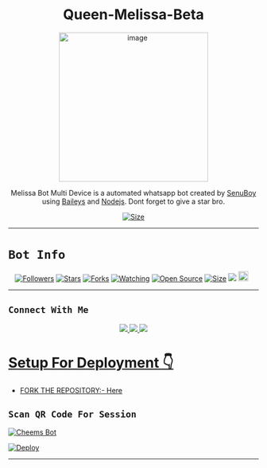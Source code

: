 

<h1 align="center">Queen-Melissa-Beta<br></h1>
<p align="center">
<img src="https://i.ibb.co/YD7PNws/Melissa-Kinrenka-full-2841338.jpg" alt="image" width="300" height="300" />
</p>

<p align="center">
Melissa Bot Multi Device is a automated whatsapp bot created by <a href="https://github.com/SenuBoy" target="_blank">SenuBoy</a> using <a href="https://github.com/adiwajshing/Baileys" target="_blank">Baileys</a> and <a href="https://github.com/nodejs" target="_blank">Nodejs</a>. Dont forget to give a star bro.
</p>

<p align="center">
<a href="https://youtu.be/"><img title="Size" src="https://img.shields.io/badge/Tutorial-Video-green"></a>
</p>

------

# ```Bot Info```
<p align="center">
<a href="https://github.com/SenuBoy/followers"><img title="Followers" src="https://img.shields.io/github/followers/SenuBoy?color=red&style=flat-square"></a>
<a href="https://github.com/SenuBoy/Queen-Melissa-Beta/stargazers/"><img title="Stars" src="https://img.shields.io/github/stars/SenuBoy/Queen-Melissa-Beta?color=blue&style=flat-square"></a>
<a href="https://github.com/SenuBoy/Queen-Melissa-Beta/network/members"><img title="Forks" src="https://img.shields.io/github/forks/SenuBoy/Queen-Melissa-Beta?color=red&style=flat-square"></a>
<a href="https://github.com/SenuBoy/Queen-Melissa-Beta/watchers"><img title="Watching" src="https://img.shields.io/github/watchers/SenuBoy/Queen-Melissa-Beta?label=Watchers&color=blue&style=flat-square"></a>
<a href="hhttps://github.com/SenuBoy/Queen-Melissa-Beta"><img title="Open Source" src="https://img.shields.io/badge/Author-Senu%20Boy%20Inc.-red?v=103"></a>
<a href="https://github.com/SenuBoy/Queen-Melissa-Beta/"><img title="Size" src="https://img.shields.io/github/repo-size/SenuBoy/Queen-Melissa-Beta?style=flat-square&color=green"></a>
<a href="https://hits.seeyoufarm.com"><img src="https://hits.seeyoufarm.com/api/count/incr/badge.svg?url=https%3A%2F%2Fgithub.com%2FSenuBoy%2FQueen-Melissa-Beta4&count_bg=%2379C83D&title_bg=%23555555&icon=probot.svg&icon_color=%2300FF6D&title=hits&edge_flat=false"/></a>
<a href="https://github.com/SenuBoy/Queen-Melissa-Beta/graphs/commit-activity"><img height="20" src="https://img.shields.io/badge/Maintained%3F-yes-green.svg"></a>&nbsp;&nbsp;
</p>
<p align='center'>
    </p>

-------

## ```Connect With Me```
<p align="center">
<a href="https://wa.me/94753420144"><img src="https://img.shields.io/badge/Contact SenuBoy-25D366?style=for-the-badge&logo=whatsapp&logoColor=white" />
<a href="https://chat.whatsapp.com/"><img src="https://img.shields.io/badge/Join Official GC-25D366?style=for-the-badge&logo=whatsapp&logoColor=white" />
<a href="https://youtube.com/channel/"><img src="https://img.shields.io/badge/Youtube Channel Coming Soon-ff0000?style=for-the-badge&logo=youtube&logoColor=ff000000&link=https://www.youtube.com/c/BOTINDO" /><br>
</p>


# Setup For Deployment 👇

- FORK THE REPOSITORY:-  [Here](https://github.com/SenuBoy/Queen-Melissa-Bot)

## `Scan QR Code For Session`
[![Cheems Bot](https://repl.it/badge/github/quiec/whatsasena)](https://replit.com/@SenuBoy/Queen-Melissa-QR?v=1#index.js)



[![Deploy](https://www.herokucdn.com/deploy/button.svg)](https://heroku.com/deploy?template=https://github.com/ronillb/Queen-Melissa-Beta)

-------
